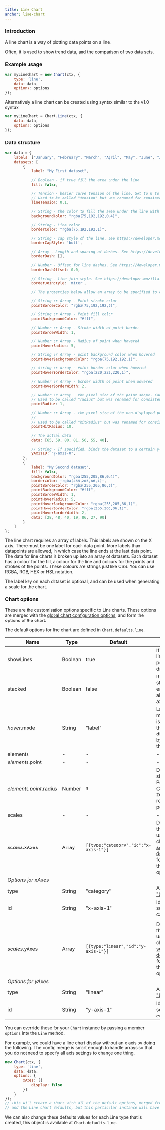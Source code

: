 ```yaml
---
title: Line Chart
anchor: line-chart
---
```

### Introduction
A line chart is a way of plotting data points on a line.

Often, it is used to show trend data, and the comparison of two data sets.

<div class="canvas-holder">
	<canvas width="250" height="125"></canvas>
</div>

### Example usage
```javascript
var myLineChart = new Chart(ctx, {
	type: 'line',
	data: data,
	options: options
});
```

Alternatively a line chart can be created using syntax similar to the v1.0 syntax
```javascript
var myLineChart = Chart.Line(ctx, {
	data: data,
	options: options
});
```
### Data structure

```javascript
var data = {
	labels: ["January", "February", "March", "April", "May", "June", "July"],
	datasets: [
		{
			label: "My First dataset",

			// Boolean - if true fill the area under the line
			fill: false,

			// Tension - bezier curve tension of the line. Set to 0 to draw straight lines connecting points
			// Used to be called "tension" but was renamed for consistency. The old option name continues to work for compatibility.
			lineTension: 0.1,

			// String - the color to fill the area under the line with if fill is true
			backgroundColor: "rgba(75,192,192,0.4)",

			// String - Line color
			borderColor: "rgba(75,192,192,1)",

			// String - cap style of the line. See https://developer.mozilla.org/en-US/docs/Web/API/CanvasRenderingContext2D/lineCap
			borderCapStyle: 'butt',

			// Array - Length and spacing of dashes. See https://developer.mozilla.org/en-US/docs/Web/API/CanvasRenderingContext2D/setLineDash
			borderDash: [],

			// Number - Offset for line dashes. See https://developer.mozilla.org/en-US/docs/Web/API/CanvasRenderingContext2D/lineDashOffset
			borderDashOffset: 0.0,

			// String - line join style. See https://developer.mozilla.org/en-US/docs/Web/API/CanvasRenderingContext2D/lineJoin
			borderJoinStyle: 'miter',

			// The properties below allow an array to be specified to change the value of the item at the given index

			// String or Array - Point stroke color
			pointBorderColor: "rgba(75,192,192,1)",

			// String or Array - Point fill color
			pointBackgroundColor: "#fff",

			// Number or Array - Stroke width of point border
			pointBorderWidth: 1,

			// Number or Array - Radius of point when hovered
			pointHoverRadius: 5,

			// String or Array - point background color when hovered
			pointHoverBackgroundColor: "rgba(75,192,192,1)",

			// String or Array - Point border color when hovered
			pointHoverBorderColor: "rgba(220,220,220,1)",

			// Number or Array - border width of point when hovered
			pointHoverBorderWidth: 2,

			// Number or Array - the pixel size of the point shape. Can be set to 0 to not render a circle over the point
			// Used to be called "radius" but was renamed for consistency. The old option name continues to work for compatibility.
			pointRadius: 1,

			// Number or Array - the pixel size of the non-displayed point that reacts to mouse hover events
			//
			// Used to be called "hitRadius" but was renamed for consistency. The old option name continues to work for compatibility.
			pointHitRadius: 10,

			// The actual data
			data: [65, 59, 80, 81, 56, 55, 40],

			// String - If specified, binds the dataset to a certain y-axis. If not specified, the first y-axis is used. First id is y-axis-0
			yAxisID: "y-axis-0",
		},
		{
			label: "My Second dataset",
			fill: false,
			backgroundColor: "rgba(255,205,86,0.4)",
			borderColor: "rgba(255,205,86,1)",
			pointBorderColor: "rgba(255,205,86,1)",
			pointBackgroundColor: "#fff",
			pointBorderWidth: 1,
			pointHoverRadius: 5,
			pointHoverBackgroundColor: "rgba(255,205,86,1)",
			pointHoverBorderColor: "rgba(255,205,86,1)",
			pointHoverBorderWidth: 2,
			data: [28, 48, 40, 19, 86, 27, 90]
		}
	]
};
```

The line chart requires an array of labels. This labels are shown on the X axis. There must be one label for each data point. More labels than datapoints are allowed, in which case the line ends at the last data point.
The data for line charts is broken up into an array of datasets. Each dataset has a colour for the fill, a colour for the line and colours for the points and strokes of the points. These colours are strings just like CSS. You can use RGBA, RGB, HEX or HSL notation.

The label key on each dataset is optional, and can be used when generating a scale for the chart.

### Chart options

These are the customisation options specific to Line charts. These options are merged with the [global chart configuration options](#getting-started-global-chart-configuration), and form the options of the chart.

The default options for line chart are defined in `Chart.defaults.line`.

Name | Type | Default | Description
--- | --- | --- | ---
showLines | Boolean | true | If false, the lines between points are not drawn
stacked | Boolean | false | If true, lines stack on top of each other along the y axis.
*hover*.mode | String | "label" | Label's hover mode. "label" is used since the x axis displays data by the index in the dataset.
elements | - | - | -
*elements*.point | - | - | -
*elements.point*.radius | Number | `3` | Defines the size of the Point shape. Can be set to zero to skip rendering a point.
scales | - | - | -
*scales*.xAxes | Array | `[{type:"category","id":"x-axis-1"}]` | Defines all of the x axes used in the chart. See the [scale documentation](#getting-started-scales) for details on the available options.
*Options for xAxes* | | |
type | String | "category" | As defined in ["Category"](#scales-category-scale).
id | String | "x-axis-1" | Id of the axis so that data can bind to it.
 | | |
 *scales*.yAxes | Array | `[{type:"linear","id":"y-axis-1"}]` | Defines all of the y axes used in the chart. See the [scale documentation](#getting-started-scales) for details on the available options.
 *Options for yAxes* | | |
 type | String | "linear" | As defined in ["Linear"](#scales-linear-scale).
 id | String | "y-axis-1" | Id of the axis so that data can bind to it.

You can override these for your `Chart` instance by passing a member `options` into the `Line` method.

For example, we could have a line chart display without an x axis by doing the following. The config merge is smart enough to handle arrays so that you do not need to specify all axis settings to change one thing.

```javascript
new Chart(ctx, {
	type: 'line',
	data: data,
	options: {
		xAxes: [{
			display: false
		}]
	}
});
// This will create a chart with all of the default options, merged from the global config,
// and the Line chart defaults, but this particular instance will have the x axis not displaying.
```

We can also change these defaults values for each Line type that is created, this object is available at `Chart.defaults.line`.
